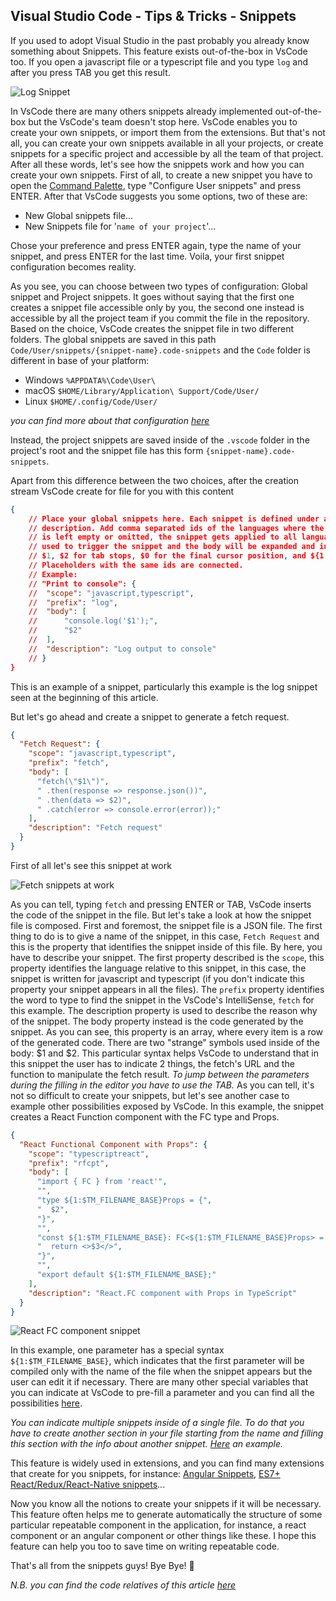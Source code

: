 ## Visual Studio Code - Tips & Tricks - Snippets

If you used to adopt Visual Studio in the past probably you already know something about Snippets.
This feature exists out-of-the-box in VsCode too.
If you open a javascript file or a typescript file and you type `log` and after you press TAB you get this result.

![Log Snippet](https://cdn.hashnode.com/res/hashnode/image/upload/v1658437403708/dqfZT-8Zg.gif)

In VsCode there are many others snippets already implemented out-of-the-box but the VsCode's team doesn't stop here.
VsCode enables you to create your own snippets, or import them from the extensions. But that's not all, you can create your own snippets available in all your projects, or create snippets for a specific project and accessible by all the team of that project.
After all these words, let's see how the snippets work and how you can create your own snippets.
First of all, to create a new snippet you have to open the [Command Palette](https://dev.to/this-is-learning/visual-studio-code-tips-tricks-command-palette-and-its-friends-2bhi), type "Configure User snippets" and press ENTER. After that VsCode suggests you some options, two of these are:
- New Global snippets file...
- New Snippets file for '`name of your project`'...

Chose your preference and press ENTER again, type the name of your snippet, and press ENTER for the last time. Voila, your first snippet configuration becomes reality.

As you see, you can choose between two types of configuration: Global snippet and Project snippets.
It goes without saying that the first one creates a snippet file accessible only by you, the second one instead is accessible by all the project team if you commit the file in the repository.
Based on the choice, VsCode creates the snippet file in two different folders.
The global snippets are saved in this path `Code/User/snippets/{snippet-name}.code-snippets` and the `Code` folder is different in base of your platform:
- Windows `%APPDATA%\Code\User\`
- macOS `$HOME/Library/Application\ Support/Code/User/`
- Linux `$HOME/.config/Code/User/`

_you can find more about that configuration [here](https://code.visualstudio.com/docs/getstarted/settings#_settings-file-locations)_

Instead, the project snippets are saved inside of the `.vscode` folder in the project's root and the snippet file has this form `{snippet-name}.code-snippets`.

Apart from this difference between the two choices, after the creation stream VsCode create for file for you with this content 
```json
{
	// Place your global snippets here. Each snippet is defined under a snippet name and has a scope, prefix, body and 
	// description. Add comma separated ids of the languages where the snippet is applicable in the scope field. If scope 
	// is left empty or omitted, the snippet gets applied to all languages. The prefix is what is 
	// used to trigger the snippet and the body will be expanded and inserted. Possible variables are: 
	// $1, $2 for tab stops, $0 for the final cursor position, and ${1:label}, ${2:another} for placeholders. 
	// Placeholders with the same ids are connected.
	// Example:
	// "Print to console": {
	// 	"scope": "javascript,typescript",
	// 	"prefix": "log",
	// 	"body": [
	// 		"console.log('$1');",
	// 		"$2"
	// 	],
	// 	"description": "Log output to console"
	// }
}
```
This is an example of a snippet, particularly this example is the log snippet seen at the beginning of this article.

But let's go ahead and create a snippet to generate a fetch request.

```json
{
  "Fetch Request": {
    "scope": "javascript,typescript",
    "prefix": "fetch",
    "body": [
      "fetch(\"$1\")",
      "	.then(response => response.json())",
      "	.then(data => $2)",
      "	.catch(error => console.error(error));"
    ],
    "description": "Fetch request"
  }
}
```
First of all let's see this snippet at work

![Fetch snippets at work](https://cdn.hashnode.com/res/hashnode/image/upload/v1658437405834/nk-FYAwYq.gif)

As you can tell, typing `fetch` and pressing ENTER or TAB, VsCode inserts the code of the snippet in the file. But let's take a look at how the snippet file is composed.
First and foremost, the snippet file is a JSON file.
The first thing to do is to give a name of the snippet, in this case, `Fetch Request` and this is the property that identifies the snippet inside of this file. By here, you have to describe your snippet.
The first property described is the `scope`, this property identifies the language relative to this snippet, in this case, the snippet is written for javascript and typescript (if you don't indicate this property your snippet appears in all the files).
The `prefix` property identifies the word to type to find the snippet in the VsCode's IntelliSense, `fetch` for this example.
The description property is used to describe the reason why of the snippet.
The body property instead is the code generated by the snippet. As you can see, this property is an array, where every item is a row of the generated code. There are two "strange" symbols used inside of the body: $1 and $2. This particular syntax helps VsCode to understand that in this snippet the user has to indicate 2 things, the fetch's URL and the function to manipulate the fetch result. _To jump between the parameters during the filling in the editor you have to use the TAB._
As you can tell, it's not so difficult to create your snippets, but let's see another case to example other possibilities exposed by VsCode.
In this example, the snippet creates a React Function component with the FC type and Props.
```json
{
  "React Functional Component with Props": {
    "scope": "typescriptreact",
    "prefix": "rfcpt",
    "body": [
      "import { FC } from 'react'",
      "",
      "type ${1:$TM_FILENAME_BASE}Props = {",
      "  $2",
      "}",
      "",
      "const ${1:$TM_FILENAME_BASE}: FC<${1:$TM_FILENAME_BASE}Props> = (props) => {",
      "  return <>$3</>",
      "}",
      "",
      "export default ${1:$TM_FILENAME_BASE};"
    ],
    "description": "React.FC component with Props in TypeScript"
  }
}
```

![React FC component snippet](https://cdn.hashnode.com/res/hashnode/image/upload/v1658437408003/Nc1dpPnCI.gif)

In this example, one parameter has a special syntax `${1:$TM_FILENAME_BASE}`, which indicates that the first parameter will be compiled only with the name of the file when the snippet appears but the user can edit it if necessary.
There are many other special variables that you can indicate at VsCode to pre-fill a parameter and you can find all the possibilities [here](https://code.visualstudio.com/docs/editor/userdefinedsnippets#_variables).

_You can indicate multiple snippets inside of a single file. To do that you have to create another section in your file starting from the name and filling this section with the info about another snippet. [Here](https://github.com/Puppo/vscode-tips-and-tricks/blob/02-snippets/.vscode/fetch.code-snippets) an example._

This feature is widely used in extensions, and you can find many extensions that create for you snippets, for instance: [Angular Snippets](https://marketplace.visualstudio.com/items?itemName=johnpapa.Angular2), [ES7+ React/Redux/React-Native snippets](https://marketplace.visualstudio.com/items?itemName=dsznajder.es7-react-js-snippets)...

Now you know all the notions to create your snippets if it will be necessary. This feature often helps me to generate automatically the structure of some particular repeatable component in the application, for instance, a react component or an angular component or other things like these. I hope this feature can help you too to save time on writing repeatable code.

That's all from the snippets guys!
Bye Bye! 👋 

_N.B. you can find the code relatives of this article [here](https://github.com/Puppo/vscode-tips-and-tricks/tree/02-snippets)_

